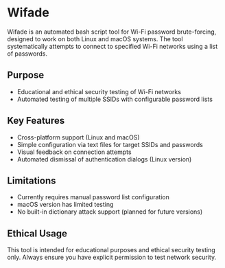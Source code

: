# Wifade

Wifade is an automated bash script tool for Wi-Fi password brute-forcing, designed to work on both Linux and macOS systems. The tool systematically attempts to connect to specified Wi-Fi networks using a list of passwords.

## Purpose
- Educational and ethical security testing of Wi-Fi networks
- Automated testing of multiple SSIDs with configurable password lists

## Key Features
- Cross-platform support (Linux and macOS)
- Simple configuration via text files for target SSIDs and passwords
- Visual feedback on connection attempts
- Automated dismissal of authentication dialogs (Linux version)

## Limitations
- Currently requires manual password list configuration
- macOS version has limited testing
- No built-in dictionary attack support (planned for future versions)

## Ethical Usage
This tool is intended for educational purposes and ethical security testing only. Always ensure you have explicit permission to test network security.